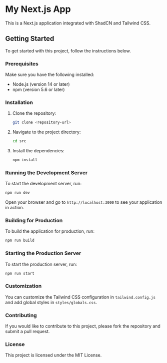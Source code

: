 # My Next.js App

This is a Next.js application integrated with ShadCN and Tailwind CSS.

## Getting Started

To get started with this project, follow the instructions below.

### Prerequisites

Make sure you have the following installed:

- Node.js (version 14 or later)
- npm (version 5.6 or later)

### Installation

1. Clone the repository:

   ```bash
   git clone <repository-url>
   ```

2. Navigate to the project directory:

   ```bash
   cd src
   ```

3. Install the dependencies:

   ```bash
   npm install
   ```

### Running the Development Server

To start the development server, run:

```bash
npm run dev
```

Open your browser and go to `http://localhost:3000` to see your application in action.

### Building for Production

To build the application for production, run:

```bash
npm run build
```

### Starting the Production Server

To start the production server, run:

```bash
npm run start
```

### Customization

You can customize the Tailwind CSS configuration in `tailwind.config.js` and add global styles in `styles/globals.css`.

### Contributing

If you would like to contribute to this project, please fork the repository and submit a pull request.

### License

This project is licensed under the MIT License.